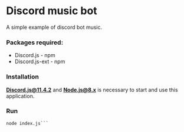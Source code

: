 # Discord music bot
A simple example of discord bot music.

### Packages required:

- Discord.js - npm
- Discord.js-ext - npm

### Installation
**Discord.js@11.4.2** and **Node.js@8.x** is necessary to start and use this application.

### Run

```
node index.js```
